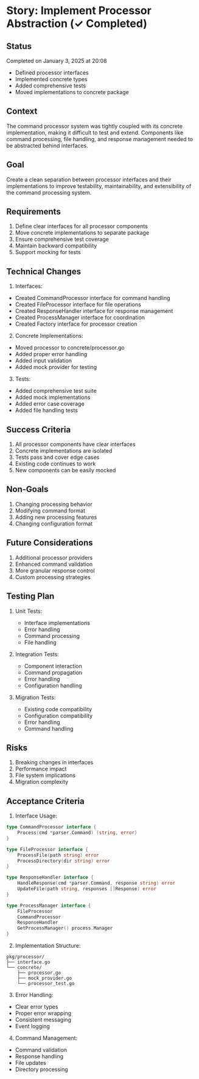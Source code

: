 # Story: Implement Processor Abstraction (✓ Completed)

## Status
Completed on January 3, 2025 at 20:08
- Defined processor interfaces
- Implemented concrete types
- Added comprehensive tests
- Moved implementations to concrete package

## Context
The command processor system was tightly coupled with its concrete implementation, making it difficult to test and extend. Components like command processing, file handling, and response management needed to be abstracted behind interfaces.

## Goal
Create a clean separation between processor interfaces and their implementations to improve testability, maintainability, and extensibility of the command processing system.

## Requirements
1. Define clear interfaces for all processor components
2. Move concrete implementations to separate package
3. Ensure comprehensive test coverage
4. Maintain backward compatibility
5. Support mocking for tests

## Technical Changes

1. Interfaces:
- Created CommandProcessor interface for command handling
- Created FileProcessor interface for file operations
- Created ResponseHandler interface for response management
- Created ProcessManager interface for coordination
- Created Factory interface for processor creation

2. Concrete Implementations:
- Moved processor to concrete/processor.go
- Added proper error handling
- Added input validation
- Added mock provider for testing

3. Tests:
- Added comprehensive test suite
- Added mock implementations
- Added error case coverage
- Added file handling tests

## Success Criteria
1. All processor components have clear interfaces
2. Concrete implementations are isolated
3. Tests pass and cover edge cases
4. Existing code continues to work
5. New components can be easily mocked

## Non-Goals
1. Changing processing behavior
2. Modifying command format
3. Adding new processing features
4. Changing configuration format

## Future Considerations
1. Additional processor providers
2. Enhanced command validation
3. More granular response control
4. Custom processing strategies

## Testing Plan
1. Unit Tests:
   - Interface implementations
   - Error handling
   - Command processing
   - File handling

2. Integration Tests:
   - Component interaction
   - Command propagation
   - Error handling
   - Configuration handling

3. Migration Tests:
   - Existing code compatibility
   - Configuration compatibility
   - Error handling
   - Command handling

## Risks
1. Breaking changes in interfaces
2. Performance impact
3. File system implications
4. Migration complexity

## Acceptance Criteria
1. Interface Usage:
```go
type CommandProcessor interface {
    Process(cmd *parser.Command) (string, error)
}

type FileProcessor interface {
    ProcessFile(path string) error
    ProcessDirectory(dir string) error
}

type ResponseHandler interface {
    HandleResponse(cmd *parser.Command, response string) error
    UpdateFile(path string, responses []Response) error
}

type ProcessManager interface {
    FileProcessor
    CommandProcessor
    ResponseHandler
    GetProcessManager() process.Manager
}
```

2. Implementation Structure:
```
pkg/processor/
├── interface.go
└── concrete/
    ├── processor.go
    ├── mock_provider.go
    └── processor_test.go
```

3. Error Handling:
- Clear error types
- Proper error wrapping
- Consistent messaging
- Event logging

4. Command Management:
- Command validation
- Response handling
- File updates
- Directory processing
